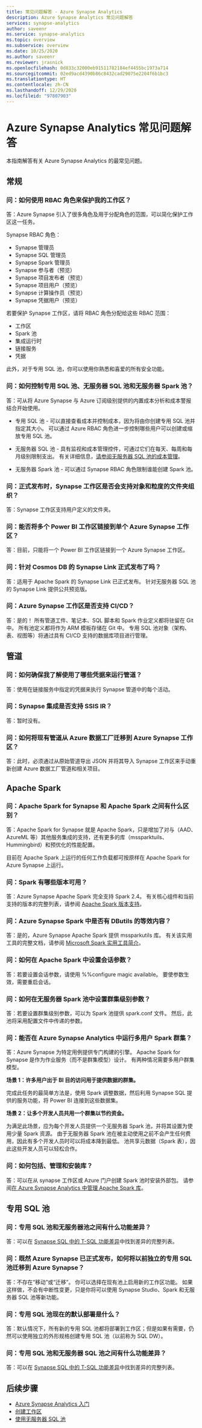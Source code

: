 ```yaml
---
title: 常见问题解答 - Azure Synapse Analytics
description: Azure Synapse Analytics 常见问题解答
services: synapse-analytics
author: saveenr
ms.service: synapse-analytics
ms.topic: overview
ms.subservice: overview
ms.date: 10/25/2020
ms.author: saveenr
ms.reviewer: jrasnick
ms.openlocfilehash: 0d833c32000eb91511782184ef4455bc1973a714
ms.sourcegitcommit: 02ed9acd4390b86c8432cad29075e2204f6b1bc3
ms.translationtype: HT
ms.contentlocale: zh-CN
ms.lasthandoff: 12/29/2020
ms.locfileid: "97807903"
---
```

# <a name="azure-synapse-analytics-frequently-asked-questions"></a>Azure Synapse Analytics 常见问题解答

本指南解答有关 Azure Synapse Analytics 的最常见问题。

## <a name="general"></a>常规

### <a name="q-how-can-i-use-rbac-roles-to-secure-my-workspace"></a>问：如何使用 RBAC 角色来保护我的工作区？

答：Azure Synapse 引入了很多角色及用于分配角色的范围，可以简化保护工作区这一任务。

Synapse RBAC 角色：
* Synapse 管理员
* Synapse SQL 管理员
* Synapse Spark 管理员
* Synapse 参与者（预览）
* Synapse 项目发布者（预览）
* Synapse 项目用户（预览）
* Synapse 计算操作员（预览）
* Synapse 凭据用户（预览）

若要保护 Synapse 工作区，请将 RBAC 角色分配给这些 RBAC 范围：
* 工作区
* Spark 池
* 集成运行时
* 链接服务
* 凭据

此外，对于专用 SQL 池，你可以使用你熟悉和喜爱的所有安全功能。

### <a name="q-how-do-i-control-cont-dedicated-sql-pools-serverless-sql-pools-and-serverless-spark-pools"></a>问：如何控制专用 SQL 池、无服务器 SQL 池和无服务器 Spark 池？

答：可从将 Azure Synapse 与 Azure 订阅级别提供的内置成本分析和成本警报结合开始使用。

- 专用 SQL 池 - 可以直接查看成本并控制成本，因为将由你创建专用 SQL 池并指定其大小。 可以通过 Azure RBAC 角色进一步控制哪些用户可以创建或缩放专用 SQL 池。

- 无服务器 SQL 池 - 具有监视和成本管理控件，可通过它们在每天、每周和每月级别限制支出。 有关详细信息，[请参阅无服务器 SQL 池的成本管理](./sql/data-processed.md)。 

- 无服务器 Spark 池 - 可以通过 Synapse RBAC 角色限制谁能创建 Spark 池。  

### <a name="q-will-synapse-workspace-support-folder-organization-of-objects-and-granularity-at-ga"></a>问：正式发布时，Synapse 工作区是否会支持对象和粒度的文件夹组织？

答：Synapse 工作区支持用户定义的文件夹。

### <a name="q-can-i-link-more-than-one-power-bi-workspace-to-a-single-azure-synapse-workspace"></a>问：能否将多个 Power BI 工作区链接到单个 Azure Synapse 工作区？
    
答：目前，只能将一个 Power BI 工作区链接到一个 Azure Synapse 工作区。 

### <a name="q-is-synapse-link-to-cosmos-db-ga"></a>问：针对 Cosmos DB 的 Synapse Link 正式发布了吗？

答：适用于 Apache Spark 的 Synapse Link 已正式发布。 针对无服务器 SQL 池的 Synapse Link 提供公共预览版。

### <a name="q-does-azure-synapse-workspace-support-cicd"></a>问：Azure Synapse 工作区是否支持 CI/CD？ 

答：是的！ 所有管道工件、笔记本、SQL 脚本和 Spark 作业定义都将驻留在 Git 中。 所有池定义都将作为 ARM 模板存储在 Git 中。 专用 SQL 池对象（架构、表、视图等）将通过具有 CI/CD 支持的数据库项目进行管理。

## <a name="pipelines"></a>管道

### <a name="q-how-do-i-ensure-i-know-what-credential-is-being-used-to-run-a-pipeline"></a>问：如何确保我了解使用了哪些凭据来运行管道？ 

答：使用在链接服务中指定的凭据来执行 Synapse 管道中的每个活动。

### <a name="q-are-ssis-irs-supported-in-synapse-integrate"></a>问：Synapse 集成是否支持 SSIS IR？

答：暂时没有。 

### <a name="q-how-do-i-migrate-existing-pipelines-from-azure-data-factory-to-an-azure-synapse-workspace"></a>问：如何将现有管道从 Azure 数据工厂迁移到 Azure Synapse 工作区？

答：此时，必须通过从原始管道导出 JSON 并将其导入 Synapse 工作区来手动重新创建 Azure 数据工厂管道和相关项目。

## <a name="apache-spark"></a>Apache Spark

### <a name="q-what-is-the-difference-between-apache-spark-for-synapse-and-apache-spark"></a>问：Apache Spark for Synapse 和 Apache Spark 之间有什么区别？

答：Apache Spark for Synapse 就是 Apache Spark，只是增加了对与（AAD、AzureML 等）其他服务集成的支持，还有更多的库（mssparktuils、Hummingbird）和预优化的性能配置。

目前在 Apache Spark 上运行的任何工作负载都可按原样在 Apache Spark for Azure Synapse 上运行。 

### <a name="q-what-versions-of-spark-are-available"></a>问：Spark 有哪些版本可用？

答：Azure Synapse Apache Spark 完全支持 Spark 2.4。 有关核心组件和当前支持的版本的完整列表，请参阅 [Apache Spark 版本支持](./spark/apache-spark-version-support.md)。

### <a name="q-is-there-an-equivalent-of-dbutils-in-azure-synapse-spark"></a>问：Azure Synapse Spark 中是否有 DButils 的等效内容？

答：是的，Azure Synapse Apache Spark 提供 mssparkutils 库。 有关该实用工具的完整文档，请参阅 [Microsoft Spark 实用工具简介](./spark/microsoft-spark-utilities.md)。

### <a name="q-how-do-i-set-session-parameters-in-apache-spark"></a>问：如何在 Apache Spark 中设置会话参数？

答：若要设置会话参数，请使用 %%configure magic available。 要使参数生效，需要重启会话。 

### <a name="q-how-do-i-set-cluster-level-parameters-in-a-serverless-spark-pool"></a>问：如何在无服务器 Spark 池中设置群集级别参数？

答：若要设置群集级别参数，可以为 Spark 池提供 spark.conf 文件。 然后，此池将采用配置文件中传递的参数。 

### <a name="q-can-i-run-a-multi-user-spark-cluster-in-azure-synapse-analytics"></a>问：能否在 Azure Synapse Analytics 中运行多用户 Spark 群集？
 
答：Azure Synapse 为特定用例提供专门构建的引擎。 Apache Spark for Synapse 是作为作业服务（而不是群集模型）设计。 有两种情况需要多用户群集模型。

**场景 1：许多用户出于 BI 目的访问用于提供数据的群集。**

完成此任务的最简单方法是，使用 Spark 调整数据，然后利用 Synapse SQL 提供的服务功能，将 Power BI 连接到这些数据集。

**场景 2：让多个开发人员共用一个群集以节约资金。**
 
为满足此场景，应为每个开发人员提供一个无服务器 Spark 池，并将其设置为使用少量 Spark 资源。 由于无服务器 Spark 池在被主动使用之前不会产生任何费用，因此有多个开发人员时可以将成本降到最低。 池共享元数据（Spark 表），因此这些开发人员可以轻松合作。

### <a name="q-how-do-i-include-manage-and-install-libraries"></a>问：如何包括、管理和安装库？

答：可以在从 synapse 工作区或 Azure 门户创建 Spark 池时安装外部包。 请参阅[在 Azure Synapse Analytics 中管理 Apache Spark 库](./spark/apache-spark-azure-portal-add-libraries.md)。

## <a name="dedicated-sql-pools"></a>专用 SQL 池

### <a name="q-what-are-the-functional-differences-between-dedicated-sql-pools-and-serverless-pools"></a>问：专用 SQL 池和无服务器池之间有什么功能差异？

答：可以在 [Synapse SQL 中的 T-SQL 功能差异](./sql/overview-features.md)中找到差异的完整列表。

### <a name="q-now-that-azure-synapse-is-ga-how-do-i-move-my-dedicated-sql-pools-that-were-previously-standalone-into-azure-synapse"></a>问：既然 Azure Synapse 已正式发布，如何将以前独立的专用 SQL 池迁移到 Azure Synapse？ 

答：不存在“移动”或“迁移”。 你可以选择在现有池上启用新的工作区功能。 如果这样做，不会有中断性变更，只是你将可以使用 Synapse Studio、Spark 和无服务器 SQL 池等新功能。

### <a name="q-what-is-the-default-deployment-of-dedicated-sql-pools-now"></a>问：专用 SQL 池现在的默认部署是什么？ 

答：默认情况下，所有新的专用 SQL 池都将部署到工作区；但是如果有需要，仍然可以使用独立的外形规格创建专用 SQL 池（以前称为 SQL DW）。 


### <a name="q-what-are-the-functional-differences-between-dedicated-sql-pools-and-serverless-sql-pools"></a>问：专用 SQL 池和无服务器 SQL 池之间有什么功能差异？

答：可以在 [Synapse SQL 中的 T-SQL 功能差异](./sql/overview-features.md)中找到差异的完整列表。

## <a name="next-steps"></a>后续步骤

* [Azure Synapse Analytics 入门](get-started.md)
* [创建工作区](quickstart-create-workspace.md)
* [使用无服务器 SQL 池](quickstart-sql-on-demand.md)
